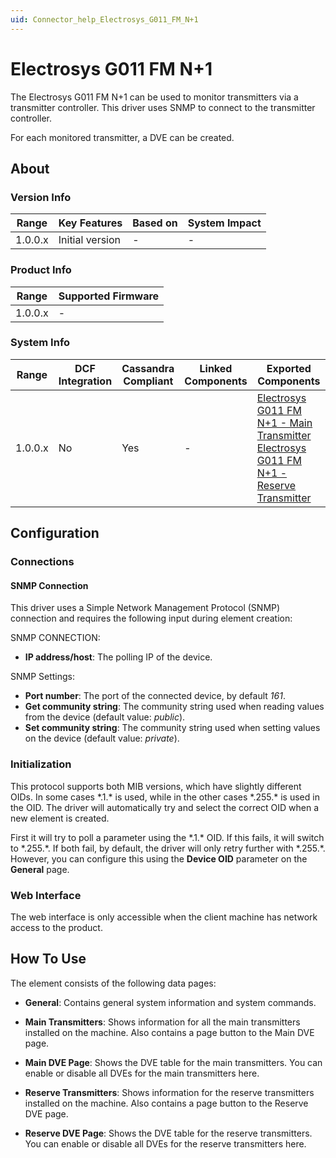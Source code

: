 ```yaml
---
uid: Connector_help_Electrosys_G011_FM_N+1
---
```


# Electrosys G011 FM N+1

The Electrosys G011 FM N+1 can be used to monitor transmitters via a transmitter controller. This driver uses SNMP to connect to the transmitter controller.

For each monitored transmitter, a DVE can be created.

## About

### Version Info

| **Range** | **Key Features** | **Based on** | **System Impact** |
|-----------|------------------|--------------|-------------------|
| 1.0.0.x   | Initial version  | \-           | \-                |

### Product Info

| **Range** | **Supported Firmware** |
|-----------|------------------------|
| 1.0.0.x   | \-                     |

### System Info

| **Range** | **DCF Integration** | **Cassandra Compliant** | **Linked Components** | **Exported Components**                                                                                                                                                                                                                             |
|-----------|---------------------|-------------------------|-----------------------|-----------------------------------------------------------------------------------------------------------------------------------------------------------------------------------------------------------------------------------------------------|
| 1.0.0.x   | No                  | Yes                     | \-                    | [Electrosys G011 FM N+1 - Main Transmitter](/Driver%20Help/Electrosys%20G011%20FM%20N+1%20-%20Main%20Transmitter.aspx) [Electrosys G011 FM N+1 - Reserve Transmitter](xref:Connector_help_Electrosys_G011_FM_N%2B1_-_Reserve_Transmitter) |

## Configuration

### Connections

#### SNMP Connection

This driver uses a Simple Network Management Protocol (SNMP) connection and requires the following input during element creation:

SNMP CONNECTION:

- **IP address/host**: The polling IP of the device.

SNMP Settings:

- **Port number**: The port of the connected device, by default *161*.
- **Get community string**: The community string used when reading values from the device (default value: *public*).
- **Set community string**: The community string used when setting values on the device (default value: *private*).

### Initialization

This protocol supports both MIB versions, which have slightly different OIDs. In some cases \*.1.\* is used, while in the other cases \*.255.\* is used in the OID. The driver will automatically try and select the correct OID when a new element is created.

First it will try to poll a parameter using the \*.1.\* OID. If this fails, it will switch to \*.255.\*. If both fail, by default, the driver will only retry further with \*.255.\*. However, you can configure this using the **Device OID** parameter on the **General** page.

### Web Interface

The web interface is only accessible when the client machine has network access to the product.

## How To Use

The element consists of the following data pages:

- **General**: Contains general system information and system commands.

- **Main Transmitters**: Shows information for all the main transmitters installed on the machine. Also contains a page button to the Main DVE page.

- **Main DVE Page**: Shows the DVE table for the main transmitters. You can enable or disable all DVEs for the main transmitters here.

- **Reserve Transmitters**: Shows information for the reserve transmitters installed on the machine. Also contains a page button to the Reserve DVE page.

- **Reserve DVE Page**: Shows the DVE table for the reserve transmitters. You can enable or disable all DVEs for the reserve transmitters here.
